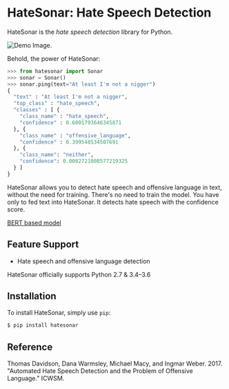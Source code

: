 # HateSonar: Hate Speech Detection
HateSonar is the *hate speech detection* library for Python.

![Demo Image.](https://www.pakutaso.com/shared/img/thumb/doiteneko171027_TP_V.jpg)

<!--
https://www.pakutaso.com/20171036300post-13829.html
-->

Behold, the power of HateSonar:

```python
>>> from hatesonar import Sonar
>>> sonar = Sonar()
>>> sonar.ping(text="At least I'm not a nigger")
{
  "text" : "At least I'm not a nigger",
  "top_class" : "hate_speech",
  "classes" : [ {
    "class_name" : "hate_speech",
    "confidence" : 0.6001793646345871
  }, {
    "class_name" : "offensive_language",
    "confidence" : 0.399548534507691
  }, {
    "class_name": "neither",
    "confidence": 0.0002721008577219325
  } ]
}
```

HateSonar allows you to detect hate speech and offensive language in text, without the need for training. There's no need to train the model. You have only to fed text into HateSonar. It detects hate speech with the confidence score.

[BERT based model](https://colab.research.google.com/drive/1K4bH_vot_W9XXjlw9O-2ucROW9N4ZoDN?usp=sharing)

## Feature Support
* Hate speech and offensive language detection

HateSonar officially supports Python 2.7 & 3.4–3.6

## Installation
To install HateSonar, simply use `pip`:

```bash
$ pip install hatesonar
```

<!--
## How to Contribute
1. Check for open issues or open a fresh issue to start a discussion around a feature idea or a bug. There is a Contributor Friendly tag for issues that should be ideal for people who are not very familiar with the codebase yet.
2. Fork the repository on GitHub to start making your changes to the master branch (or branch off of it).
3. Write a test which shows that the bug was fixed or that the feature works as expected.
4. Send a pull request and bug the maintainer until it gets merged and published. :) Make sure to add yourself to AUTHORS.
-->

## Reference
Thomas Davidson, Dana Warmsley, Michael Macy, and Ingmar Weber. 2017. "Automated Hate Speech Detection and the Problem of Offensive Language." ICWSM. 
